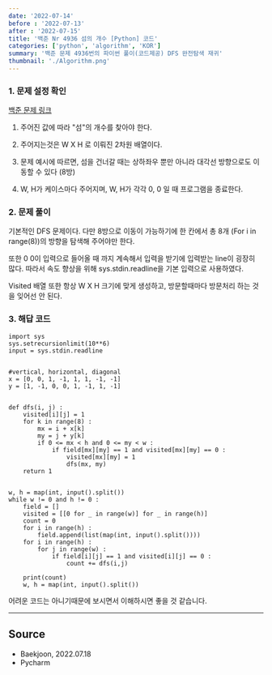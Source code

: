 ```yaml
---
date: '2022-07-14'
before : '2022-07-13'
after : '2022-07-15'
title: '백준 Nr 4936 섬의 개수 [Python] 코드'
categories: ['python', 'algorithm', 'KOR']
summary: '백준 문제 4936번의 파이썬 풀이(코드제공) DFS 완전탐색 재귀'
thumbnail: './Algorithm.png'
---
```


### 1. 문제 설정 확인
[백준 문제 링크](<https://www.acmicpc.net/problem/4963>)



1. 주어진 값에 따라 "섬"의 개수를 찾아야 한다.

2. 주어지는것은 W X H 로 이뤄진 2차원 배열이다.

3. 문제 예시에 따르면, 섬을 건너갈 때는 상하좌우 뿐만 아니라 대각선 방향으로도 이동할 수 있다 (8방)

4. W, H가 케이스마다 주어지며, W, H가 각각 0, 0 일 때 프로그램을 종료한다.

### 2. 문제 풀이

기본적인 DFS 문제이다. 다만 8방으로 이동이 가능하기에 한 칸에서 총 8개 (For i in range(8))의 방향을
탐색해 주어야만 한다.

또한 0 0이 입력으로 들어올 때 까지 계속해서 입력을 받기에 입력받는 line이 굉장히 많다. 
따라서 속도 향상을 위해 sys.stdin.readline을 기본 입력으로 사용하였다.

Visited 배열 또한 항상 W X H 크기에 맞게 생성하고, 방문할때마다 방문처리 하는 것을 잊어선 안 된다.

### 3. 해답 코드

```
import sys
sys.setrecursionlimit(10**6)
input = sys.stdin.readline


#vertical, horizontal, diagonal
x = [0, 0, 1, -1, 1, 1, -1, -1]
y = [1, -1, 0, 0, 1, -1, 1, -1]


def dfs(i, j) :
    visited[i][j] = 1
    for k in range(8) :
        mx = i + x[k]
        my = j + y[k]
        if 0 <= mx < h and 0 <= my < w :
            if field[mx][my] == 1 and visited[mx][my] == 0 :
                visited[mx][my] = 1
                dfs(mx, my)
    return 1


w, h = map(int, input().split())
while w != 0 and h != 0 :
    field = []
    visited = [[0 for _ in range(w)] for _ in range(h)]
    count = 0
    for i in range(h) :
        field.append(list(map(int, input().split())))
    for i in range(h) :
        for j in range(w) :
            if field[i][j] == 1 and visited[i][j] == 0 :
                count += dfs(i,j)

    print(count)
    w, h = map(int, input().split())
```

어려운 코드는 아니기때문에 보시면서 이해하시면 좋을 것 같습니다.


---

## Source

- Baekjoon, 2022.07.18
- Pycharm